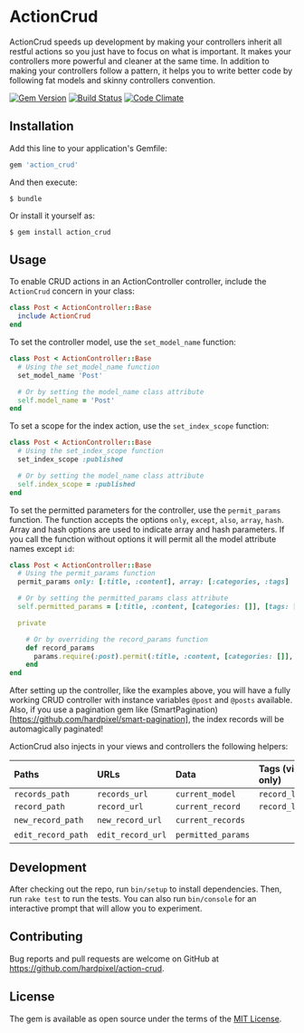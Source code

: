 # ActionCrud

ActionCrud speeds up development by making your controllers inherit all restful actions so you just have to focus on what is important. It makes your controllers more powerful and cleaner at the same time. In addition to making your controllers follow a pattern, it helps you to write better code by following fat models and skinny controllers convention.

[![Gem Version](https://badge.fury.io/rb/action_crud.svg)](https://badge.fury.io/rb/action_crud)
[![Build Status](https://travis-ci.org/hardpixel/action-crud.svg?branch=master)](https://travis-ci.org/hardpixel/action-crud)
[![Code Climate](https://codeclimate.com/github/hardpixel/action-crud/badges/gpa.png)](https://codeclimate.com/github/hardpixel/aaction-crud)

## Installation

Add this line to your application's Gemfile:

```ruby
gem 'action_crud'
```

And then execute:

    $ bundle

Or install it yourself as:

    $ gem install action_crud

## Usage

To enable CRUD actions in an ActionController controller, include the `ActionCrud` concern in your class:

```ruby
class Post < ActionController::Base
  include ActionCrud
end
```

To set the controller model, use the `set_model_name` function:

```ruby
class Post < ActionController::Base
  # Using the set_model_name function
  set_model_name 'Post'

  # Or by setting the model_name class attribute
  self.model_name = 'Post'
end
```

To set a scope for the index action, use the `set_index_scope` function:

```ruby
class Post < ActionController::Base
  # Using the set_index_scope function
  set_index_scope :published

  # Or by setting the model_name class attribute
  self.index_scope = :published
end
```

To set the permitted parameters for the controller, use the `permit_params` function. The function accepts the options `only`, `except`, `also`, `array`, `hash`. Array and hash options are used to indicate array and hash parameters. If you call the function without options it will permit all the model attribute names except `id`:

```ruby
class Post < ActionController::Base
  # Using the permit_params function
  permit_params only: [:title, :content], array: [:categories, :tags]

  # Or by setting the permitted_params class attribute
  self.permitted_params = [:title, :content, [categories: []], [tags: []]]

  private

    # Or by overriding the record_params function
    def record_params
      params.require(:post).permit(:title, :content, [categories: []], [tags: []])
    end
end
```

After setting up the controller, like the examples above, you will have a fully working CRUD controller with instance variables `@post` and `@posts` available. Also, if you use a pagination gem like (SmartPagination)[https://github.com/hardpixel/smart-pagination], the index records will be automagically paginated!

ActionCrud also injects in your views and controllers the following helpers:

| Paths              | URLs             | Data               | Tags (views only) |
| :----------------- | :--------------- | :----------------- | :---------------- |
| `records_path`     | `records_url`    | `current_model`    | `record_link_to`  |
| `record_path`      | `record_url`     | `current_record`   | `record_links_to` |
| `new_record_path`  | `new_record_url` | `current_records`  | &nbsp;            |
| `edit_record_path` | `edit_record_url`| `permitted_params` | &nbsp;            |

## Development

After checking out the repo, run `bin/setup` to install dependencies. Then, run `rake test` to run the tests. You can also run `bin/console` for an interactive prompt that will allow you to experiment.

## Contributing

Bug reports and pull requests are welcome on GitHub at https://github.com/hardpixel/action-crud.

## License

The gem is available as open source under the terms of the [MIT License](http://opensource.org/licenses/MIT).
